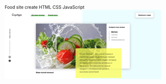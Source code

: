 Food site create HTML CSS JavaScript
![](https://github.com/MaxFigol/food_site/blob/main/img/img.png)